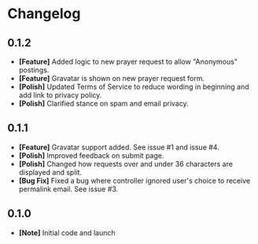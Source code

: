 # Changelog

## 0.1.2
* **[Feature]** Added logic to new prayer request to allow "Anonymous" postings.
* **[Feature]** Gravatar is shown on new prayer request form.
* **[Polish]** Updated Terms of Service to reduce wording in beginning and add link to privacy policy.
* **[Polish]** Clarified stance on spam and email privacy.

## 0.1.1

* **[Feature]** Gravatar support added. See issue #1 and issue #4.
* **[Polish]** Improved feedback on submit page.
* **[Polish]** Changed how requests over and under 36 characters are displayed and split.
* **[Bug Fix]** Fixed a bug where controller ignored user's choice to receive permalink email. See issue #3.

## 0.1.0

* **[Note]** Initial code and launch